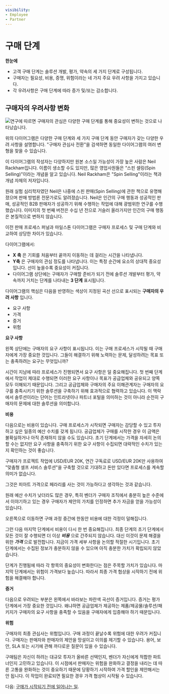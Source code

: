 ```yaml
---
visibility:
- Employee
- Partner
---
```

# 구매 단계

**한눈에**

* 고객 구매 단계는 솔루션 개발, 평가, 약속의 세 가지 단계로 구성됩니다.
* 구매자는 필요성, 비용, 증명, 위험이라는 네 가지 주요 우려 사항을 가지고 있습니다.
* 각 우려사항은 구매 단계에 따라 증가 및/또는 감소합니다.

## 구매자의 우려사항 변화

![연구에 따르면 구매자의 관심은 다양한 구매 단계를 통해 중요성이 변하는 것으로 나타났습니다.](./buying-phases/images/01.png)

위의 다이어그램은 다양한 구매 단계와 세 가지 구매 단계 동안 구매자가 갖는 다양한 우려 사항을 설명합니다. "구매자 관심사 전환"을 검색하면 동일한 다이어그램의 여러 변형을 찾을 수 있습니다.

이 다이어그램의 작성자는 다양하지만 원본 소스일 가능성이 가장 높은 사람은 Neil Rackham입니다. 이름이 생소할 수도 있지만, 많은 영업사원들은 “스핀 셀링(Spin Selling)”이라는 개념을 알고 있습니다. Neil Rackham은 "Spin Selling"이라는 책과 개념 자체의 저자입니다.

원래 실험 심리학자였던 Neil은 나중에 스핀 판매(Spin Selling)에 관한 책으로 유명해졌으며 판매 방법론 전문가로도 알려졌습니다. Neil은 인간의 구매 행동과 성공적인 판매, 성공적인 B2B 판매자가 성공하기 위해 수행하는 작업에 대해 광범위한 연구를 수행했습니다. 이미지의 첫 번째 버전은 수십 년 전으로 거슬러 올라가지만 인간의 구매 행동은 본질적으로 변하지 않습니다.

이전 판매 프로세스 퍼널과 마일스톤 다이어그램은 구매자 프로세스 및 구매 단계와 비교하여 상당한 차이가 있습니다.

다이어그램에서:

* **X 축** 은 기회를 처음부터 끝까지 이동하는 데 걸리는 시간을 나타냅니다.
* **Y축** 은 구매자의 관심 정도를 나타냅니다. 이는 특정 순간에 요소의 상대적 중요성입니다. 선이 높을수록 중요성이 커집니다.
* 다이어그램 상단에는 구매자가 구매할 준비가 되기 전에 솔루션 개발부터 평가, 약속까지 거치는 단계를 나타내는 **3 단계** 표시됩니다.

다이어그램의 핵심은 다음을 반영하는 색상이 지정된 곡선 선으로 표시되는 **구매자의 우려 사항** 입니다.

* 요구 사항
* 가격
* 증거
* 위험

**요구 사항**

왼쪽 상단에는 구매자의 요구 사항이 표시됩니다. 이는 구매 프로세스가 시작될 때 구매자에게 가장 중요한 것입니다. 그들이 해결하기 위해 노력하는 문제, 달성하려는 목표 또는 충족하려는 요구는 무엇입니까?

시간이 지남에 따라 프로세스가 진행되면서 요구 사항은 덜 중요해집니다. 첫 번째 단계에서 작업이 제대로 수행되면 이러한 요구 사항이나 목표가 공급업체와 공유되고 양쪽 모두 이해되기 때문입니다. 그리고 공급업체와 구매자의 주요 이해관계자는 구매자의 요구를 충족시키기 위한 솔루션을 구축하기 위해 효과적으로 협력하고 있습니다. 이 맥락에서 솔루션이라는 단어는 인트라넷이나 파트너 포털을 의미하는 것이 아니라 순전히 구매자의 문제에 대한 솔루션을 의미합니다.

**비용**

다음으로는 비용이 있습니다. 구매 프로세스가 시작되면 구매자는 감당할 수 있고 투자하고 싶은 일종의 예산 수치를 갖게 됩니다. 공급업체가 구매를 시작한 경우 이 금액은 불확실하거나 아직 존재하지 않을 수도 있습니다. 초기 단계에서는 가격을 자세히 논의할 수는 없지만 요구 사항을 충족하기 위한 요구 사항이 수집되면 대략적인 수치가 있는지 확인하는 것이 좋습니다.

구매자가 프로젝트 작업에 USD/EUR 20K, 연간 구독료로 USD/EUR 20K만 사용하여 "맞춤형 셀프 서비스 솔루션"을 구축할 것으로 기대하고 돈만 있다면 프로세스를 계속할 의미가 없습니다.

그것은 피아트 가격으로 페라리를 사는 것이 가능하다고 생각하는 것과 같습니다.

원래 예산 수치가 낮더라도 많은 경우, 특히 벤더가 구매자 조직에서 충분히 높은 수준에서 이야기하고 있는 경우 구매자가 제안의 가치를 인정하면 추가 자금을 얻을 가능성이 있습니다.

오른쪽으로 이동하면 구매 과정 중간에 한동안 비용에 대한 걱정이 덜해집니다.

그런 다음 마지막 단계에서 비용이 다시 한 번 중요해집니다. 최종 단계의 초기 단계에서 모든 것이 잘 수행되면 더 이상 **_비용_** 으로 간주되지 않습니다. 대신 이것이 문제 해결을 위한 **_가격_** 으로 발전합니다. 지금이 가격 세부 사항을 논의할 적절한 시기입니다. 초기 단계에서는 수집된 정보가 충분하지 않을 수 있으며 아직 충분한 가치가 확립되지 않았습니다.

단계가 진행됨에 따라 각 항목의 중요성이 변화한다는 점은 주목할 가치가 있습니다. 마지막 단계에서는 위험이 가격보다 높습니다. 따라서 최종 가격 협상을 시작하기 전에 위험을 해결해야 합니다.

**증거**

다음으로 우려되는 부분은 왼쪽에서 바라보는 파란색 곡선이 증거입니다. 증거는 평가 단계에서 가장 중요한 것입니다. 왜냐하면 공급업체가 제공하는 제품/제공물/솔루션/패키지가 구매자의 요구 사항을 충족할 수 있음을 구매자에게 입증해야 하기 때문입니다.

**위험**

구매자의 최종 관심사는 위험입니다. 구매 과정이 끝날수록 위험에 대한 우려가 커집니다. 구매자는 판매자와 판매자의 제안을 망설이고 이의를 제기할 수 있습니다. 용어, 보안, SLA 또는 시기에 관해 까다로운 질문이 있을 수 있습니다.

구매팀은 자신이 하려는 대규모 투자가 올바른 선택인지, 벤더가 자신에게 적합한 파트너인지 고민하고 있습니다. 이 시점에서 판매자는 위험을 완화하고 결정을 내리는 데 따른 고통을 완화하는 것이 중요하기 때문에 당황하기 시작하여 가격 할인을 제안해서는 안 됩니다. 이 작업이 완료되면 필요한 경우 가격 협상이 시작될 수 있습니다.

다음: [구매가 시작되기 전에 일어나는 일](./before-buying-starts.md).
